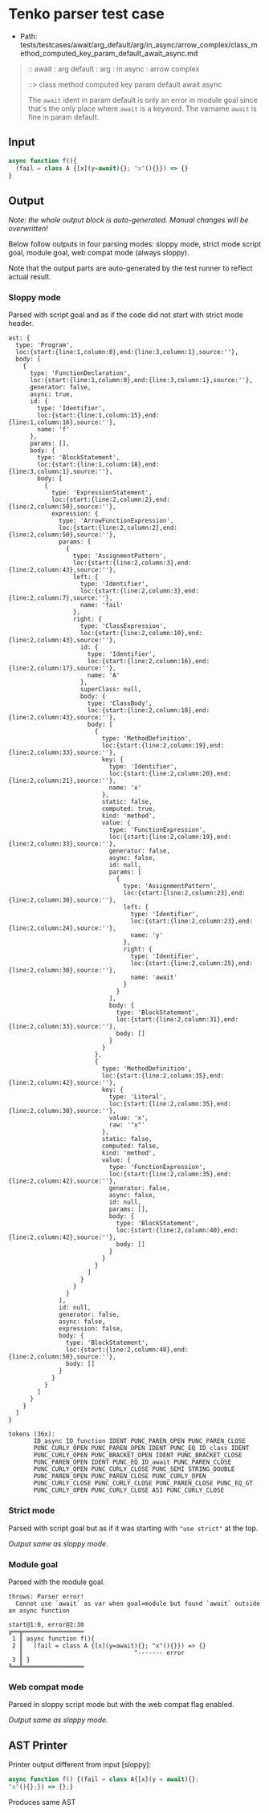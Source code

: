 # Tenko parser test case

- Path: tests/testcases/await/arg_default/arg/in_async/arrow_complex/class_method_computed_key_param_default_await_async.md

> :: await : arg default : arg : in async : arrow complex
>
> ::> class method computed key param default await async
>
> The `await` ident in param default is only an error in module goal since that's the only place where `await` is a keyword. The varname `await` is fine in param default.

## Input

`````js
async function f(){
  (fail = class A {[x](y=await){}; "x"(){}}) => {}
}
`````

## Output

_Note: the whole output block is auto-generated. Manual changes will be overwritten!_

Below follow outputs in four parsing modes: sloppy mode, strict mode script goal, module goal, web compat mode (always sloppy).

Note that the output parts are auto-generated by the test runner to reflect actual result.

### Sloppy mode

Parsed with script goal and as if the code did not start with strict mode header.

`````
ast: {
  type: 'Program',
  loc:{start:{line:1,column:0},end:{line:3,column:1},source:''},
  body: [
    {
      type: 'FunctionDeclaration',
      loc:{start:{line:1,column:0},end:{line:3,column:1},source:''},
      generator: false,
      async: true,
      id: {
        type: 'Identifier',
        loc:{start:{line:1,column:15},end:{line:1,column:16},source:''},
        name: 'f'
      },
      params: [],
      body: {
        type: 'BlockStatement',
        loc:{start:{line:1,column:18},end:{line:3,column:1},source:''},
        body: [
          {
            type: 'ExpressionStatement',
            loc:{start:{line:2,column:2},end:{line:2,column:50},source:''},
            expression: {
              type: 'ArrowFunctionExpression',
              loc:{start:{line:2,column:2},end:{line:2,column:50},source:''},
              params: [
                {
                  type: 'AssignmentPattern',
                  loc:{start:{line:2,column:3},end:{line:2,column:43},source:''},
                  left: {
                    type: 'Identifier',
                    loc:{start:{line:2,column:3},end:{line:2,column:7},source:''},
                    name: 'fail'
                  },
                  right: {
                    type: 'ClassExpression',
                    loc:{start:{line:2,column:10},end:{line:2,column:43},source:''},
                    id: {
                      type: 'Identifier',
                      loc:{start:{line:2,column:16},end:{line:2,column:17},source:''},
                      name: 'A'
                    },
                    superClass: null,
                    body: {
                      type: 'ClassBody',
                      loc:{start:{line:2,column:18},end:{line:2,column:43},source:''},
                      body: [
                        {
                          type: 'MethodDefinition',
                          loc:{start:{line:2,column:19},end:{line:2,column:33},source:''},
                          key: {
                            type: 'Identifier',
                            loc:{start:{line:2,column:20},end:{line:2,column:21},source:''},
                            name: 'x'
                          },
                          static: false,
                          computed: true,
                          kind: 'method',
                          value: {
                            type: 'FunctionExpression',
                            loc:{start:{line:2,column:19},end:{line:2,column:33},source:''},
                            generator: false,
                            async: false,
                            id: null,
                            params: [
                              {
                                type: 'AssignmentPattern',
                                loc:{start:{line:2,column:23},end:{line:2,column:30},source:''},
                                left: {
                                  type: 'Identifier',
                                  loc:{start:{line:2,column:23},end:{line:2,column:24},source:''},
                                  name: 'y'
                                },
                                right: {
                                  type: 'Identifier',
                                  loc:{start:{line:2,column:25},end:{line:2,column:30},source:''},
                                  name: 'await'
                                }
                              }
                            ],
                            body: {
                              type: 'BlockStatement',
                              loc:{start:{line:2,column:31},end:{line:2,column:33},source:''},
                              body: []
                            }
                          }
                        },
                        {
                          type: 'MethodDefinition',
                          loc:{start:{line:2,column:35},end:{line:2,column:42},source:''},
                          key: {
                            type: 'Literal',
                            loc:{start:{line:2,column:35},end:{line:2,column:38},source:''},
                            value: 'x',
                            raw: '"x"'
                          },
                          static: false,
                          computed: false,
                          kind: 'method',
                          value: {
                            type: 'FunctionExpression',
                            loc:{start:{line:2,column:35},end:{line:2,column:42},source:''},
                            generator: false,
                            async: false,
                            id: null,
                            params: [],
                            body: {
                              type: 'BlockStatement',
                              loc:{start:{line:2,column:40},end:{line:2,column:42},source:''},
                              body: []
                            }
                          }
                        }
                      ]
                    }
                  }
                }
              ],
              id: null,
              generator: false,
              async: false,
              expression: false,
              body: {
                type: 'BlockStatement',
                loc:{start:{line:2,column:48},end:{line:2,column:50},source:''},
                body: []
              }
            }
          }
        ]
      }
    }
  ]
}

tokens (36x):
       ID_async ID_function IDENT PUNC_PAREN_OPEN PUNC_PAREN_CLOSE
       PUNC_CURLY_OPEN PUNC_PAREN_OPEN IDENT PUNC_EQ ID_class IDENT
       PUNC_CURLY_OPEN PUNC_BRACKET_OPEN IDENT PUNC_BRACKET_CLOSE
       PUNC_PAREN_OPEN IDENT PUNC_EQ ID_await PUNC_PAREN_CLOSE
       PUNC_CURLY_OPEN PUNC_CURLY_CLOSE PUNC_SEMI STRING_DOUBLE
       PUNC_PAREN_OPEN PUNC_PAREN_CLOSE PUNC_CURLY_OPEN
       PUNC_CURLY_CLOSE PUNC_CURLY_CLOSE PUNC_PAREN_CLOSE PUNC_EQ_GT
       PUNC_CURLY_OPEN PUNC_CURLY_CLOSE ASI PUNC_CURLY_CLOSE
`````

### Strict mode

Parsed with script goal but as if it was starting with `"use strict"` at the top.

_Output same as sloppy mode._

### Module goal

Parsed with the module goal.

`````
throws: Parser error!
  Cannot use `await` as var when goal=module but found `await` outside an async function

start@1:0, error@2:30
╔══╦═════════════════
 1 ║ async function f(){
 2 ║   (fail = class A {[x](y=await){}; "x"(){}}) => {}
   ║                               ^------- error
 3 ║ }
╚══╩═════════════════

`````


### Web compat mode

Parsed in sloppy script mode but with the web compat flag enabled.

_Output same as sloppy mode._

## AST Printer

Printer output different from input [sloppy]:

````js
async function f() {(fail = class A{[x](y = await){};
"x"(){};}) => {};}
````

Produces same AST
